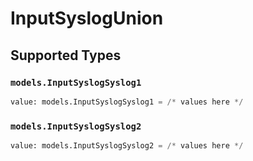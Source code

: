 # InputSyslogUnion


## Supported Types

### `models.InputSyslogSyslog1`

```python
value: models.InputSyslogSyslog1 = /* values here */
```

### `models.InputSyslogSyslog2`

```python
value: models.InputSyslogSyslog2 = /* values here */
```

